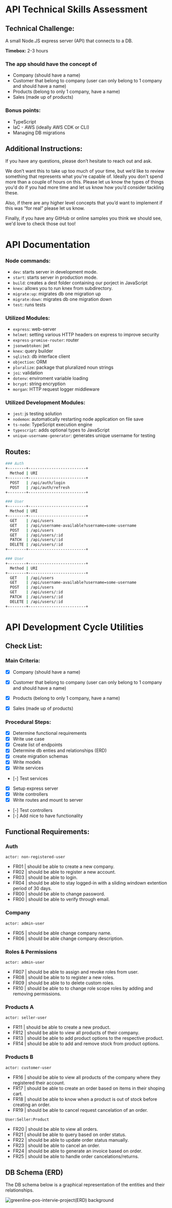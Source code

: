 # API Technical Skills Assessment

## Technical Challenge:

A small Node.JS express server (API) that connects to a DB.

**Timebox:** 2-3 hours

### The app should have the concept of

- Company (should have a name)
- Customer that belong to company (user can only belong to 1 company and should have a name)
- Products (belong to only 1 company, have a name)
- Sales (made up of products)

### Bonus points:

- TypeScript
- IaC - AWS (ideally AWS CDK or CLI)
- Managing DB migrations

## Additional Instructions:

If you have any questions, please don’t hesitate to reach out and ask.

We don’t want this to take up too much of your time, but we’d like to review something that represents what you're capable of. Ideally you don't spend more than a couple of hours on this. Please let us know the types of things you'd do if you had more time and let us know how you’d consider tackling these. 

Also, if there are any higher level concepts that you’d want to implement if this was “for real” please let us know.

Finally, if you have any GitHub or online samples you think we should see, we'd love to check those out too!

# API Documentation

### Node commands:
- <code>dev</code>: starts server in development mode.
- <code>start</code>: starts server in production mode.
- <code>build</code>: creates a dest folder containing our porject in JavaScript
- <code>knex</code>: allows you to run knex from subdirectory.
- <code>migrate:up</code>: migrates db one migration up
- <code>migrate:down</code>: migrates db one migration down
- <code>test</code>: runs tests

### Utilized Modules:
- <code>express</code>: web-server
- <code>helmet</code>: setting various HTTP headers on express to improve security
- <code>express-promise-router</code>: router
- <code>jsonwebtoken</code>: jwt
- <code>knex</code>: query builder
- <code>sqlite3</code>: db interface client
- <code>objection</code>: ORM
- <code>pluralize</code>: package that pluralized noun strings
- <code>joi</code>: validation
- <code>dotenv</code>: enviroment variable loading
- <code>bcrypt</code>: string encryption
- <code>morgan</code>: HTTP request logger middleware

### Utilized Development Modules:
- <code>jest</code>: js testing solution
- <code>nodemon</code>: automatically restarting node application on file save
- <code>ts-node</code>: TypeScript execution engine
- <code>typescript</code>: adds optional types to JavaScript
- <code>unique-username-generator</code>: generates unique username for testing


## Routes:
```bash
### Auth
+--------+-------------------------+
  Method | URI
+--------+-------------------------+
  POST   | /api/auth/login
  POST   | /api/auth/refresh
+--------+-------------------------+
```

```bash
### User
+--------+-------------------------+
  Method | URI
+--------+-------------------------+
  GET    | /api/users
  GET    | /api/username-available?username=some-username
  POST   | /api/users
  GET    | /api/users/:id
  PATCH  | /api/users/:id
  DELETE | /api/users/:id
+--------+-------------------------+
```

```bash
### User
+--------+-------------------------+
  Method | URI
+--------+-------------------------+
  GET    | /api/users
  GET    | /api/username-available?username=some-username
  POST   | /api/users
  GET    | /api/users/:id
  PATCH  | /api/users/:id
  DELETE | /api/users/:id
+--------+-------------------------+
```

# API Development Cycle Utilities

## Check List:

### Main Criteria:
- [x] Company (should have a name)
- [x] Customer that belong to company (user can only belong to 1 company and should have a name)
- [x] Products (belong to only 1 company, have a name)
- [x] Sales (made up of products)


### Procedural Steps:
- [X] Determine functional requirements
- [X] Write use case
- [X] Create list of endpoints
- [X] Determine db enties and relationships (ERD)
- [X] create migration schemas
- [X] Write models
- [X] Write services
- [-] Test services
- [X] Setup express server
- [X] Write controllers
- [X] Write routes and mount to server
- [-] Test controllers
- [-] Add nice to have functionality


## Functional Requirements:


### Auth
<code>actor: non-registered-user</code>

- FR01   | should be able to create a new company.
- FR02   | should be able to register a new account.
- FR03   | should be able to login.
- FR04   | should be able to stay logged-in with a sliding windown extention period of 30 days.
- FR00   | should be able to change password.
- FR00   | should be able to verify through email.


### Company
<code>actor: admin-user</code>

- FR05   | should be able change company name.
- FR06   | should be able change company description.


### Roles & Permissions
<code>actor: admin-user</code>

- FR07   | should be able to assign and revoke roles from user.
- FR08   | should be able to to register a new roles.
- FR09   | should be able to to delete custom roles.
- FR10   | should be able to to change role scope roles by adding and removing permissions.


### Products A
<code>actor: seller-user</code>

- FR11   | should be able to create a new product.
- FR12   | should be able to view all products of their company.
- FR13   | should be able to add product options to the respective product.
- FR14   | should be able to add and remove stock from product options.


### Products B
<code>actor: customer-user</code>

- FR16   | should be able to view all products of the company where they registered their account.
- FR17   | should be able to create an order based on items in their shoping cart.
- FR18   | should be able to know when a product is out of stock before creating an order.
- FR19   | should be able to cancel request cancelation of an order.


<code>User:Seller:Product</code>

- FR20   | should be able to view all orders.
- FR21   | should be able to query based on order status.
- FR22   | should be able to update order status manually.
- FR23   | should be able to cancel an order.
- FR24   | should be able to generate an invoice based on order.
- FR25   | should be able to handle order cancelations/returns.




## DB Schema (ERD)
 The DB schema below is a graphical representation of the entities and their relationships. 

![greenline-pos-intervie-project(ERD) background](https://user-images.githubusercontent.com/19669287/182287106-32d55fdb-c886-4064-85c7-eb5cfb6f8d09.svg)

